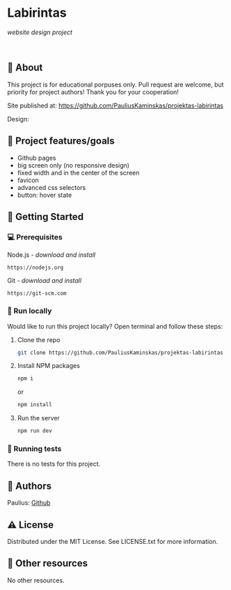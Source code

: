 # Labirintas

_website design project_

<br>

## 🌟 About

This project is for educational porpuses only. Pull request are welcome, but priority for project authors! Thank you for your cooperation!

Site published at: https://github.com/PauliusKaminskas/projektas-labirintas

Design:

## 🎯 Project features/goals

-   Github pages
-   big screen only (no responsive design)
-   fixed width and in the center of the screen
-   favicon
-   advanced css selectors
-   button: hover state

## 🧰 Getting Started

### 💻 Prerequisites

Node.js - _download and install_

```
https://nodejs.org
```

Git - _download and install_

```
https://git-scm.com
```

### 🏃 Run locally

Would like to run this project locally? Open terminal and follow these steps:

1. Clone the repo
    ```sh
    git clone https://github.com/PauliusKaminskas/projektas-labirintas
    ```
2. Install NPM packages
    ```sh
    npm i
    ```
    or
    ```sh
    npm install
    ```
3. Run the server
    ```sh
    npm run dev
    ```

### 🧪 Running tests

There is no tests for this project.

## 🎅 Authors

Paulius: [Github](https://github.com/PauliusKaminskas)

## ⚠️ License

Distributed under the MIT License. See LICENSE.txt for more information.

## 🔗 Other resources

No other resources.
